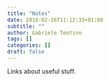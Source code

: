 ```yaml
---
title: "Notes"
date: 2018-02-26T11:12:33+01:00
subtitle: ""
author: Gabriele Teotino
tags: []
categories: []
draft: false
---
```


Links about useful stuff.
